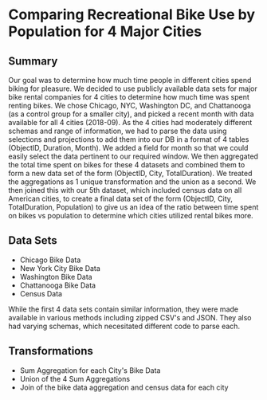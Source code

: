 # Comparing Recreational Bike Use by Population for 4 Major Cities

## Summary

Our goal was to determine how much time people in different cities spend biking for pleasure.  We decided to use publicly 
available data sets for major bike rental companies for 4 cities to determine how much time was spent renting bikes.  We chose
Chicago, NYC, Washington DC, and Chattanooga (as a control group for a smaller city), and picked a recent month with data
available for all 4 cities (2018-09).  As the 4 cities had moderately different schemas and range of information, we had to
parse the data using selections and projections to add them into our DB in a format of 4 tables (ObjectID, Duration, Month).
We added a field for month so that we could easily select the data pertinent to our required window.  We then aggregated the
total time spent on bikes for these 4 datasets and combined them to form a new data set of the form (ObjectID, City,
TotalDuration).  We treated the aggregations as 1 unique transformation and the union as a second.  We then joined this
with our 5th dataset, which included census data on all American cities, to create a final data set of the form 
(ObjectID, City, TotalDuration, Population) to give us an idea of the ratio between time spent on bikes vs population to 
determine which cities utilized rental bikes more.

## Data Sets
- Chicago Bike Data
- New York City Bike Data
- Washington Bike Data
- Chattanooga Bike Data
- Census Data

While the first 4 data sets contain similar information, they were made available in various methods including zipped CSV's
and JSON.  They also had varying schemas, which necesitated different code to parse each.

## Transformations
- Sum Aggregation for each City's Bike Data
- Union of the 4 Sum Aggregations
- Join of the bike data aggregation and census data for each city